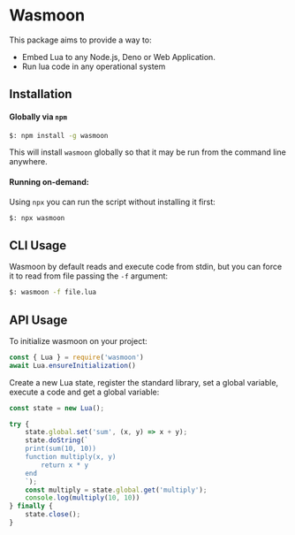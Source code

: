 # Wasmoon

This package aims to provide a way to:

* Embed Lua to any Node.js, Deno or Web Application.
* Run lua code in any operational system

## Installation

#### Globally via `npm`

```sh
$: npm install -g wasmoon
```
This will install `wasmoon` globally so that it may be run from the command line anywhere.

#### Running on-demand:

Using `npx` you can run the script without installing it first:

```sh
$: npx wasmoon
```

## CLI Usage
Wasmoon by default reads and execute code from stdin, but you can force it to read from file passing the `-f` argument:

```sh
$: wasmoon -f file.lua
```

## API Usage
To initialize wasmoon on your project:

```js
const { Lua } = require('wasmoon')
await Lua.ensureInitialization()
```

Create a new Lua state, register the standard library, set a global variable, execute a code and get a global variable:

```js
const state = new Lua();

try {
    state.global.set('sum', (x, y) => x + y);
    state.doString(`
    print(sum(10, 10))
    function multiply(x, y)
        return x * y
    end
    `);
    const multiply = state.global.get('multiply');
    console.log(multiply(10, 10))
} finally {
    state.close();
}
```